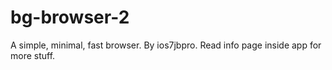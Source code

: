 # bg-browser-2
A simple, minimal, fast browser. By ios7jbpro. 
Read info page inside app for more stuff.
